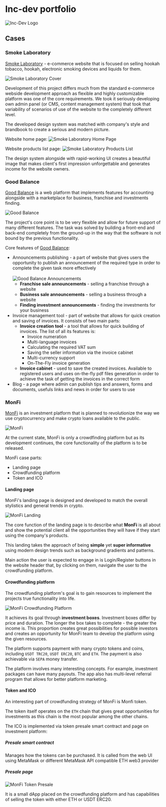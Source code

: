 # Inc-dev portfolio

![Inc-Dev Logo](images/IncDev_logo_bg-w.svg "Inc-Dev Logo")

## Cases

### Smoke Laboratory

[Smoke Laboratory](https://smokelab.pl) - e-commerce website that is focused on selling hookah tobacco, hookah, electronic smoking devices and liquids for them.

![Smoke Laboratory Cover](images/smokelab.png "Smoke Laboratory Cover")

Development of this project differs much from the standard e-commerce webside development approach as flexible and highly customizable platform was one of the core requirements. We took it seriously developing own admin panel (or CMS, content management system) that took that variability of scenarios of use of the website to the completely different level.

The developed design system was matched with company's style and brandbook to create a serious and modern picture.

Website home page:
![Smoke Laboratory Home Page](images/smokelab-1.png "Smoke Laboratory Home Page")

Website products list page:
![Smoke Laboratory Products List](images/smokelab-2.png "Smoke Laboratory Products List Page")

The design system alongside with rapid-working UI creates a beautiful image that makes client's first impression unforgettable and generates income for the website owners.

### Good Balance

[Good Balance](https://good-balance.eu) is a web platform that implements features for accounting alongside with a marketplace for business, franchise and investments finding.

![Good Balance](images/good-balance.png "Good Balance")

The project's core point is to be very flexible and allow for future support of many different features. The task was solved by building a front-end and back-end completely from the ground-up in the way that the software is not bound by the previous functionality.

Core features of [Good Balance](https://good-balance.eu):

- Announcements publishing - a part of website that gives users the opportunity to publish an announcement of the required type in order to complete the given task more effectively <br><br>
![Good Balance Announcements](images/good-balance-announcements.png "Good Balance Announcements")
  - **Franchise sale announcements** - selling a franchise through a website
  - **Business sale announcements** - selling a business through a website
  - **Finding investment announcements** - finding the investments for your business
- Invoice management tool - part of website that allows for quick creation and saving of invoices. It consists of two main parts:
  - **Invoice creation tool** - a tool that allows for quick building of invoices. The list of all its features is:
    - Invoice numeration
    - Multi-language invoices
    - Calculating the required VAT sum
    - Saving the seller information via the invoice cabinet
    - Multi-currency support
    - On-The-Fly invoice generation
  - **Invoice cabinet** - used to save the created invoices. Available to registered users and uses on-the-fly pdf files generation in order to achieve the task of getting the invoices in the correct form
- Blog - a page where admin can publish tips and answers, forms and documents, usefuls links and news in order for users to use

### MonFi

[MonFi](https://monfi.io) is an investment platform that is planned to revolutionize the way we use cryptocurrency and make crypto loans available to the public. 

![MonFi](images/monfi.png "MonFi")

At the current state, MonFi is only a crowdfinding platform but as its development continues, the core functionality of the platform is to be released.

MonFi case parts:

- Landing page
- Crowdfunding platform
- Token and ICO

#### Landing page

MonFi's landing page is designed and developed to match the overall stylistics and general trends in crypto.

![MonFi Landing](images/monfi-landing.png "MonFi Landing")

The core function of the landing page is to describe what **MonFi** is all about and show the potential client all the opportunities they will have if they start using the company's products.

This landing takes the approach of being **simple** yet **super informative** using modern design trends such as background gradients and patterns.

Main action the user is expected to engage in is Login/Register buttons in the website header that, by clicking on them, navigate the user to the crowdfunding platform.

#### Crowdfunding platform

The crowdfunding platform's goal is to gain resources to implement the projects true functionality into life. 

![MonFi Crowdfunding Platform](images/monfi-investment.png "MonFi Crowdfunding Platform")

It achieves its goal through **investment boxes**. Investment boxes differ by price and duration. The longer the box takes to complete - the greater the income is. This proportion creates great possibilities for possible investors and creates an opportunity for MonFi team to develop the platform using the given resources.

The platform supports payment with many crypto tokens and coins, including `USDT TRC20`, `USDT ERC20`, `BTC` and `ETH`. The payment is also achievable via `SEPA` money transfer.

The platform involves many interesting concepts. For example, investment packages can have many payouts. The app also has multi-level referral program that allows for better platform marketing.

#### Token and ICO

An interesting part of crowdfunding strategy of MonFi is Monfi token. 

The token itself operates on the `ETH` chain that gives great opportunities for investments as this chain is the most popular among the other chains.

The ICO is implemented via token presale smart contract and page on investment platform:

##### Presale smart contract 

Manages how the tokens can be purchased. It is called from the web UI using MetaMask or different MetaMask API compatible ETH web3 provider

##### Presale page

![MonFi Token Presale](images/monfi-presale.png "MonFi Token Presale")

It is a small dApp placed on the crowdfunding platform and has capabilities of selling the token with either ETH or USDT ERC20.